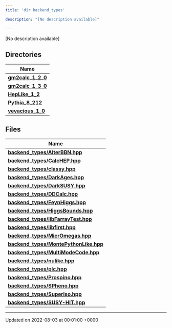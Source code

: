 ```yaml
---
title: 'dir backend_types'

description: "[No description available]"

---
```







[No description available]

## Directories

| Name           |
| -------------- |
| **[gm2calc_1_2_0](/documentation/code/darkbit_development/files/dir_3882af314fbae13225da1aacf68a32d3/#dir-gm2calc-1-2-0)**  |
| **[gm2calc_1_3_0](/documentation/code/darkbit_development/files/dir_e3ec43b41a0f060c1c56e88f55222135/#dir-gm2calc-1-3-0)**  |
| **[HepLike_1_2](/documentation/code/darkbit_development/files/dir_6fccc6c9828a1b32c79249090280a5fa/#dir-heplike-1-2)**  |
| **[Pythia_8_212](/documentation/code/darkbit_development/files/dir_f6265655d4928eb9f90e439e34e335a8/#dir-pythia-8-212)**  |
| **[vevacious_1_0](/documentation/code/darkbit_development/files/dir_f1f2e6ca6d947d21943ec8ed42424e5a/#dir-vevacious-1-0)**  |

## Files

| Name           |
| -------------- |
| **[backend_types/AlterBBN.hpp](/documentation/code/darkbit_development/files/alterbbn_8hpp/#file-alterbbn.hpp)**  |
| **[backend_types/CalcHEP.hpp](/documentation/code/darkbit_development/files/calchep_8hpp/#file-calchep.hpp)**  |
| **[backend_types/classy.hpp](/documentation/code/darkbit_development/files/classy_8hpp/#file-classy.hpp)**  |
| **[backend_types/DarkAges.hpp](/documentation/code/darkbit_development/files/darkages_8hpp/#file-darkages.hpp)**  |
| **[backend_types/DarkSUSY.hpp](/documentation/code/darkbit_development/files/darksusy_8hpp/#file-darksusy.hpp)**  |
| **[backend_types/DDCalc.hpp](/documentation/code/darkbit_development/files/ddcalc_8hpp/#file-ddcalc.hpp)**  |
| **[backend_types/FeynHiggs.hpp](/documentation/code/darkbit_development/files/feynhiggs_8hpp/#file-feynhiggs.hpp)**  |
| **[backend_types/HiggsBounds.hpp](/documentation/code/darkbit_development/files/higgsbounds_8hpp/#file-higgsbounds.hpp)**  |
| **[backend_types/libFarrayTest.hpp](/documentation/code/darkbit_development/files/libfarraytest_8hpp/#file-libfarraytest.hpp)**  |
| **[backend_types/libfirst.hpp](/documentation/code/darkbit_development/files/libfirst_8hpp/#file-libfirst.hpp)**  |
| **[backend_types/MicrOmegas.hpp](/documentation/code/darkbit_development/files/micromegas_8hpp/#file-micromegas.hpp)**  |
| **[backend_types/MontePythonLike.hpp](/documentation/code/darkbit_development/files/montepythonlike_8hpp/#file-montepythonlike.hpp)**  |
| **[backend_types/MultiModeCode.hpp](/documentation/code/darkbit_development/files/multimodecode_8hpp/#file-multimodecode.hpp)**  |
| **[backend_types/nulike.hpp](/documentation/code/darkbit_development/files/nulike_8hpp/#file-nulike.hpp)**  |
| **[backend_types/plc.hpp](/documentation/code/darkbit_development/files/plc_8hpp/#file-plc.hpp)**  |
| **[backend_types/Prospino.hpp](/documentation/code/darkbit_development/files/prospino_8hpp/#file-prospino.hpp)**  |
| **[backend_types/SPheno.hpp](/documentation/code/darkbit_development/files/spheno_8hpp/#file-spheno.hpp)**  |
| **[backend_types/SuperIso.hpp](/documentation/code/darkbit_development/files/superiso_8hpp/#file-superiso.hpp)**  |
| **[backend_types/SUSY-HIT.hpp](/documentation/code/darkbit_development/files/susy-hit_8hpp/#file-susy-hit.hpp)**  |






-------------------------------

Updated on 2022-08-03 at 00:01:00 +0000
